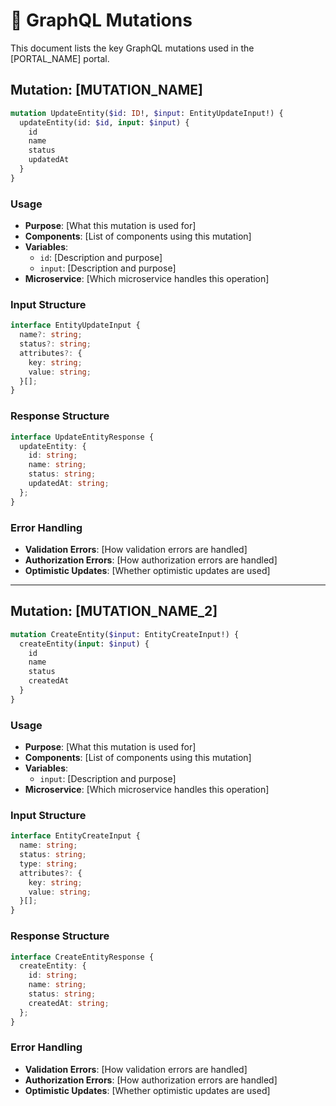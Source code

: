 # 📡 GraphQL Mutations

This document lists the key GraphQL mutations used in the [PORTAL_NAME] portal.

## Mutation: [MUTATION_NAME]

```graphql
mutation UpdateEntity($id: ID!, $input: EntityUpdateInput!) {
  updateEntity(id: $id, input: $input) {
    id
    name
    status
    updatedAt
  }
}
```

### Usage
- **Purpose**: [What this mutation is used for]
- **Components**: [List of components using this mutation]
- **Variables**:
  - `id`: [Description and purpose]
  - `input`: [Description and purpose]
- **Microservice**: [Which microservice handles this operation]

### Input Structure
```typescript
interface EntityUpdateInput {
  name?: string;
  status?: string;
  attributes?: {
    key: string;
    value: string;
  }[];
}
```

### Response Structure
```typescript
interface UpdateEntityResponse {
  updateEntity: {
    id: string;
    name: string;
    status: string;
    updatedAt: string;
  };
}
```

### Error Handling
- **Validation Errors**: [How validation errors are handled]
- **Authorization Errors**: [How authorization errors are handled]
- **Optimistic Updates**: [Whether optimistic updates are used]

---

## Mutation: [MUTATION_NAME_2]

```graphql
mutation CreateEntity($input: EntityCreateInput!) {
  createEntity(input: $input) {
    id
    name
    status
    createdAt
  }
}
```

### Usage
- **Purpose**: [What this mutation is used for]
- **Components**: [List of components using this mutation]
- **Variables**:
  - `input`: [Description and purpose]
- **Microservice**: [Which microservice handles this operation]

### Input Structure
```typescript
interface EntityCreateInput {
  name: string;
  status: string;
  type: string;
  attributes?: {
    key: string;
    value: string;
  }[];
}
```

### Response Structure
```typescript
interface CreateEntityResponse {
  createEntity: {
    id: string;
    name: string;
    status: string;
    createdAt: string;
  };
}
```

### Error Handling
- **Validation Errors**: [How validation errors are handled]
- **Authorization Errors**: [How authorization errors are handled]
- **Optimistic Updates**: [Whether optimistic updates are used]